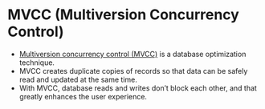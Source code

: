 # MVCC (Multiversion Concurrency Control)
- [Multiversion concurrency control (MVCC)](https://www.theserverside.com/blog/Coffee-Talk-Java-News-Stories-and-Opinions/What-is-MVCC-How-does-Multiversion-Concurrencty-Control-work) is a database optimization technique. 
- MVCC creates duplicate copies of records so that data can be safely read and updated at the same time.
- With MVCC, database reads and writes don’t block each other, and that greatly enhances the user experience.